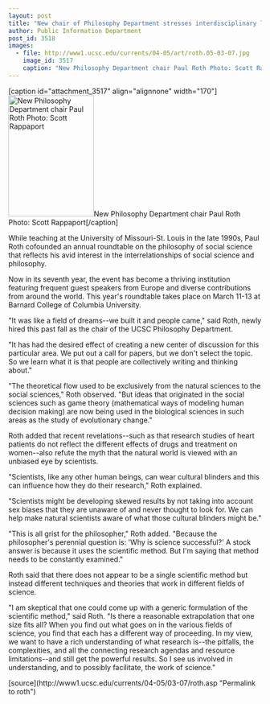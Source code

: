 ```yaml
---
layout: post
title: "New chair of Philosophy Department stresses interdisciplinary links between philosophy and science"
author: Public Information Department
post_id: 3518
images:
  - file: http://www1.ucsc.edu/currents/04-05/art/roth.05-03-07.jpg
    image_id: 3517
    caption: "New Philosophy Department chair Paul Roth Photo: Scott Rappaport"
---
```


[caption id="attachment_3517" align="alignnone" width="170"]<a href="http://localhost/mysite/wp-content/uploads/2005/03/roth.05-03-07.jpg"><img class="size-full wp-image-3517" src="http://localhost/mysite/wp-content/uploads/2005/03/roth.05-03-07.jpg" alt="New Philosophy Department chair Paul Roth Photo: Scott Rappaport" width="170" height="241" /></a>New Philosophy Department chair Paul Roth Photo: Scott Rappaport[/caption]
<a name="content" id="content"></a>
<p>
  While teaching at the University of Missouri-St. Louis in the late 1990s, Paul Roth cofounded an annual roundtable on the philosophy of social science that reflects his avid interest in the interrelationships of social science and philosophy.
</p>
<p>
  Now in its seventh year, the event has become a thriving institution featuring frequent guest speakers from Europe and diverse contributions from around the world. This year's roundtable takes place on March 11-13 at Barnard College of Columbia University.
</p>
<p>
  "It was like a field of dreams--we built it and people came," said Roth, newly hired this past fall as the chair of the UCSC Philosophy Department.
</p>
<p>
  "It has had the desired effect of creating a new center of discussion for this particular area. We put out a call for papers, but we don't select the topic. So we learn what it is that people are collectively writing and thinking about."
</p>
<p>
  "The theoretical flow used to be exclusively from the natural sciences to the social sciences," Roth observed. "But ideas that originated in the social sciences such as game theory (mathematical ways of modeling human decision making) are now being used in the biological sciences in such areas as the study of evolutionary change."
</p>
<p>
  Roth added that recent revelations--such as that research studies of heart patients do not reflect the different effects of drugs and treatment on women--also refute the myth that the natural world is viewed with an unbiased eye by scientists.
</p>
<p>
  "Scientists, like any other human beings, can wear cultural blinders and this can influence how they do their research," Roth explained.
</p>
<p>
  "Scientists might be developing skewed results by not taking into account sex biases that they are unaware of and never thought to look for. We can help make natural scientists aware of what those cultural blinders might be."
</p>
<p>
  "This is all grist for the philosopher," Roth added. "Because the philosopher's perennial question is: 'Why is science successful?' A stock answer is because it uses the scientific method. But I'm saying that method needs to be constantly examined."
</p>
<p>
  Roth said that there does not appear to be a single scientific method but instead different techniques and theories that work in different fields of science.
</p>
<p>
  "I am skeptical that one could come up with a generic formulation of the scientific method," said Roth. "Is there a reasonable extrapolation that one size fits all? When you find out what goes on in the various fields of science, you find that each has a different way of proceeding. In my view, we want to have a rich understanding of what research is--the pitfalls, the complexities, and all the connecting research agendas and resource limitations--and still get the powerful results. So I see us involved in understanding, and to possibly facilitate, the work of science."
</p>
[source](http://www1.ucsc.edu/currents/04-05/03-07/roth.asp "Permalink to roth")
